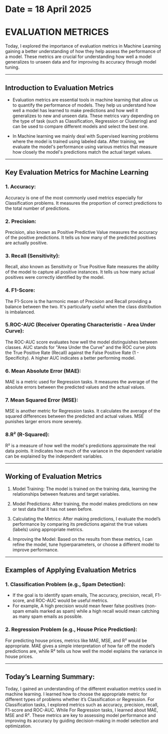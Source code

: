 # Date = 18 April 2025
# EVALUATION METRICES
Today, I explored the importance of evaluation metrics in Machine Learning gaining a better understanding of how they help assess the performance of a model. These metrics are crucial for understanding how well a model generalizes to unseen data and for improving its accuracy through model tuning.

---

## Introduction to Evaluation Metrics
- Evaluation metrics are essential tools in machine learning that allow us to quantify the performance of models. They help us understand how well a model has learned to make predictions and how well it generalizes to new and unseen data. These metrics vary depending on the type of task (such as Classification, Regression or Clustering) and can be used to compare different models and select the best one.

- In Machine learning we mainly deal with Supervised learning problems where the model is trained using labeled data. After training, we evaluate the model's performance using various metrics that measure how closely the model's predictions match the actual target values.

---

## Key Evaluation Metrics for Machine Learning

### 1. Accuracy:
Accuracy is one of the most commonly used metrics especially for Classification problems. It measures the proportion of correct predictions to the total number of predictions.

### 2. Precision:
Precision, also known as Positive Predictive Value measures the accuracy of the positive predictions. It tells us how many of the predicted positives are actually positive.

### 3. Recall (Sensitivity):
Recall, also known as Sensitivity or True Positive Rate measures the ability of the model to capture all positive instances. It tells us how many actual positives were correctly identified by the model.

### 4. F1-Score:
The F1-Score is the harmonic mean of Precision and Recall providing a balance between the two. It's particularly useful when the class distribution is imbalanced.

### 5.ROC-AUC (Receiver Operating Characteristic - Area Under Curve):
The ROC-AUC score evaluates how well the model distinguishes between classes. AUC stands for "Area Under the Curve" and the ROC curve plots the True Positive Rate (Recall) against the False Positive Rate (1 - Specificity).
A higher AUC indicates a better performing model.

### 6. Mean Absolute Error (MAE):
MAE is a metric used for Regression tasks. It measures the average of the absolute errors between the predicted values and the actual values.

### 7. Mean Squared Error (MSE):
MSE is another metric for Regression tasks. It calculates the average of the squared differences between the predicted and actual values. MSE punishes larger errors more severely.

### 8.R² (R-Squared):
R² is a measure of how well the model's predictions approximate the real data points. It indicates how much of the variance in the dependent variable can be explained by the independent variables.
 
 ---

 ## Working of Evaluation Metrics

1. Model Training: The model is trained on the training data, learning the relationships between features and target variables.

2. Model Predictions: After training, the model makes predictions on new or test data that it has not seen before.

3. Calculating the Metrics: After making predictions, I evaluate the model’s performance by comparing its predictions against the true values (labels) using appropriate metrics.

4. Improving the Model: Based on the results from these metrics, I can refine the model, tune hyperparameters, or choose a different model to improve performance.

--- 

## Examples of Applying Evaluation Metrics

### 1. Classification Problem (e.g., Spam Detection):
- If the goal is to identify spam emails, The accuracy, precision, recall, F1-score, and ROC-AUC would be useful metrics.
- For example, A high precision would mean fewer false positives (non-spam emails marked as spam) while a high recall would mean catching as many spam emails as possible.

### 2. Regression Problem (e.g., House Price Prediction):
For predicting house prices, metrics like MAE, MSE, and R² would be appropriate. MAE gives a simple interpretation of how far off the model’s predictions are, while R² tells us how well the model explains the variance in house prices.

---

## Today’s Learning Summary:
Today, I gained an understanding of the different evaluation metrics used in machine learning. I learned how to choose the appropriate metric for different types of problems whether it’s Classification or Regression. For Classification tasks, I explored metrics such as accuracy, precision, recall, F1-score and ROC-AUC. While For Regression tasks, I learned about MAE, MSE and R². These metrics are key to assessing model performance and improving its accuracy by guiding decision-making in model selection and optimization.
